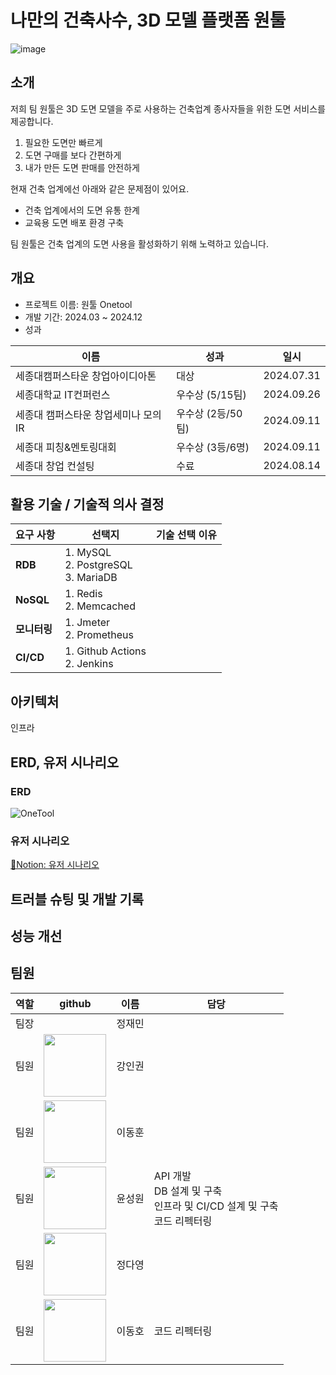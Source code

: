 # 나만의 건축사수, 3D 모델 플랫폼 원툴

![image](https://github.com/user-attachments/assets/2c54c286-7417-4123-add6-fffb97cbd1f0)


## 소개

저희 팀 원툴은 3D 도면 모델을 주로 사용하는 건축업계 종사자들을 위한 도면 서비스를 제공합니다.

1. 필요한 도면만 빠르게
2. 도면 구매를 보다 간편하게
3. 내가 만든 도면 판매를 안전하게

현재 건축 업계에선 아래와 같은 문제점이 있어요.

- 건축 업계에서의 도면 유통 한계
- 교육용 도면 배포 환경 구축

팀 원툴은 건축 업계의 도면 사용을 활성화하기 위해 노력하고 있습니다.

<!-- 기대 효과, 동기 -->

## 개요

- 프로젝트 이름: 원툴 Onetool
- 개발 기간: 2024.03 ~ 2024.12
- 성과

| 이름 | 성과 | 일시 |
| --- | --- | --- |
| 세종대캠퍼스타운 창업아이디아톤 | 대상 | 2024.07.31 |
| 세종대학교 IT컨퍼런스 | 우수상 (5/15팀) | 2024.09.26 |
| 세종대 캠퍼스타운 창업세미나 모의 IR | 우수상 (2등/50팀) | 2024.09.11 |
| 세종대 피칭&멘토링대회 | 우수상 (3등/6명) | 2024.09.11 |
| 세종대 창업 컨설팅 | 수료 | 2024.08.14 |

<!-- ## (실제 기능 움짤) -->

## 활용 기술 / 기술적 의사 결정

| **요구 사항** | **선택지** | **기술 선택 이유** |
| ----- | ------ | ----------- |
| **RDB** | 1. MySQL <br/> 2. PostgreSQL <br/> 3. MariaDB |  |
| **NoSQL** | 1. Redis <br/> 2. Memcached |  |
| **모니터링** | 1. Jmeter <br/> 2. Prometheus |  |
| **CI/CD** | 1. Github Actions <br/> 2. Jenkins |  |

<!-- DB, 부하테스트, 모니터링, CICD, 검색기능개선(동적쿼리, 인덱스 등등) -->

## 아키텍처
인프라
## ERD, 유저 시나리오

### ERD

![OneTool](https://github.com/user-attachments/assets/1436a9f7-42ad-4601-8e1d-9bf97551fbdc)

### 유저 시나리오

[🔗Notion: 유저 시나리오](https://garrulous-bearskin-817.notion.site/66ed82a478514cd5ae13836b30e2909e?pvs=4)

## 트러블 슈팅 및 개발 기록
<!-- 도면 구매, 도면 검색, 도면 업로드 -->


## 성능 개선



## 팀원

|역할|github|이름|담당|
|---|---|---|---|
| 팀장 |  | 정재민 ||
| 팀원 | [<img src="https://avatars.githubusercontent.com/u/105264785?v=4" height=100 width=100>](https://github.com/tnqkr3494) | 강인권 | |
| 팀원 | [<img src="https://avatars.githubusercontent.com/u/123933574?v=4" height=100 width=100>](https://github.com/LEEDONGH00N) | 이동훈 ||
| 팀원 | [<img src="https://avatars.githubusercontent.com/u/63222221?v=4" height=100 width=100> ](https://github.com/mete0rfish)| 윤성원 | API 개발 <br/> DB 설계 및 구축 <br/> 인프라 및 CI/CD 설계 및 구축 <br/> 코드 리펙터링 |
| 팀원 | [<img src="https://avatars.githubusercontent.com/u/92675692?v=4" height=100 width=100> ](https://github.com/day024) | 정다영 ||
| 팀원 | [<img src="https://avatars.githubusercontent.com/u/164465431?v=4" height=100 width=100> ](https://github.com/PlusUltraCode) | 이동호 | 코드 리펙터링 |

